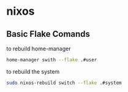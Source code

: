 # nixos


## Basic Flake Comands

to rebuild home-manager
```bash
home-manager swith --flake .#user
```

to rebuild the system
```bash
sudo nixos-rebuild switch --flake .#system
```
